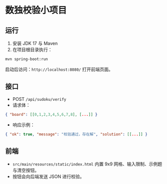 # 数独校验小项目

## 运行

1. 安装 JDK 17 与 Maven
2. 在项目根目录执行：

```bash
mvn spring-boot:run
```

启动后访问：`http://localhost:8080/` 打开前端页面。

## 接口
- POST `/api/sudoku/verify`
- 请求体：
```json
{ "board": [[0,1,2,3,4,5,6,7,8], [...]] }
```
- 响应示例：
```json
{ "ok": true, "message": "校验通过，存在解", "solution": [[...]] }
```

## 前端
- `src/main/resources/static/index.html` 内置 9x9 网格、输入限制、示例题与清空按钮。
- 按钮会向后端发送 JSON 进行校验。


